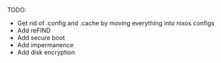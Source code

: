 TODO:
- Get rid of .config and .cache by moving everything into nixos configs
- Add reFIND
- Add secure boot
- Add impermanence
- Add disk encryption
